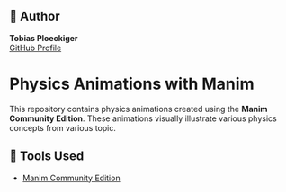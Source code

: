 
## 👤 Author  
**Tobias Ploeckiger**  
[GitHub Profile](https://github.com/ToxeyQ) 

# Physics Animations with Manim  

This repository contains physics animations created using the **Manim Community Edition**. These animations visually illustrate various physics concepts from various topic.

## 🔧 Tools Used  
- [Manim Community Edition](https://www.manim.community/)  

